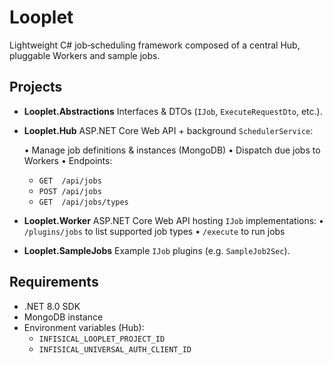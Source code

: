 # Looplet

Lightweight C# job‐scheduling framework composed of a central Hub, pluggable Workers and sample jobs.

## Projects

- **Looplet.Abstractions**
  Interfaces & DTOs (`IJob`, `ExecuteRequestDto`, etc.).
- **Looplet.Hub**
  ASP.NET Core Web API + background `SchedulerService`:
  
  • Manage job definitions & instances (MongoDB)
  • Dispatch due jobs to Workers
  • Endpoints:
    - `GET  /api/jobs`
    - `POST /api/jobs`
    - `GET  /api/jobs/types`

- **Looplet.Worker**
  ASP.NET Core Web API hosting `IJob` implementations:
  • `/plugins/jobs` to list supported job types
  • `/execute` to run jobs
- **Looplet.SampleJobs**
  Example `IJob` plugins (e.g. `SampleJob2Sec`).

## Requirements

- .NET 8.0 SDK
- MongoDB instance
- Environment variables (Hub):
  - `INFISICAL_LOOPLET_PROJECT_ID`
  - `INFISICAL_UNIVERSAL_AUTH_CLIENT_ID`
